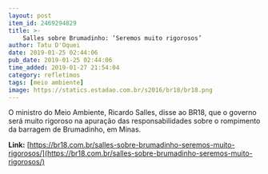 ```yaml
---
layout: post
item_id: 2469294829
title: >-
    Salles sobre Brumadinho: ‘Seremos muito rigorosos’
author: Tatu D'Oquei
date: 2019-01-25 02:44:06
pub_date: 2019-01-25 02:44:06
time_added: 2019-01-27 21:54:04
category: refletimos
tags: [meio ambiente]
image: https://statics.estadao.com.br/s2016/br18/br18.png
---
```


O ministro do Meio Ambiente, Ricardo Salles, disse ao BR18, que o governo será muito rigoroso na apuração das responsabilidades sobre o rompimento da barragem de Brumadinho, em Minas.

**Link:** [https://br18.com.br/salles-sobre-brumadinho-seremos-muito-rigorosos/](https://br18.com.br/salles-sobre-brumadinho-seremos-muito-rigorosos/)

